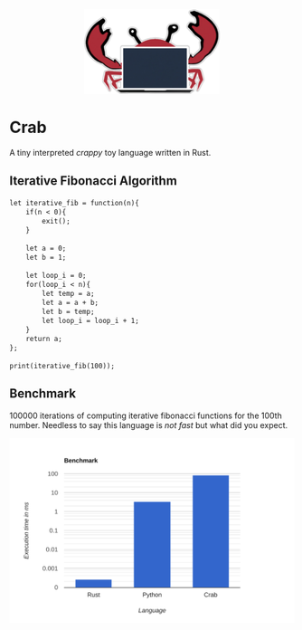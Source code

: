 <p align="center">
  <img height="150" src="res/crab_logo_border.png">
</p>

# Crab
A tiny interpreted *crappy* toy language written in Rust.

## Iterative Fibonacci Algorithm

```
let iterative_fib = function(n){
    if(n < 0){
        exit();
    }

    let a = 0;
    let b = 1;

    let loop_i = 0;
    for(loop_i < n){
        let temp = a;
        let a = a + b;
        let b = temp;
        let loop_i = loop_i + 1;
    }
    return a;
};

print(iterative_fib(100));
```

## Benchmark 

100000 iterations of computing iterative fibonacci functions for the 100th number. Needless to say this language is _not fast_ but what did you expect.

<p align="center">
  <img src="res/benchmark.svg">
</p>



